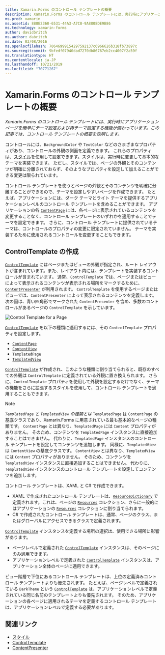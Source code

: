 ```yaml
---
title: Xamarin.Forms のコントロール テンプレートの概要
description: Xamarin.Forms のコントロール テンプレートには、実行時にアプリケーション ページを簡単にテーマ設定および再テーマ設定する機能が備わっています。 この記事では、コントロール テンプレートの概要を説明します。
ms.prod: xamarin
ms.assetid: 8B8E2360-6531-44A3-A7C8-9A8808DE9B86
ms.technology: xamarin-forms
author: davidbritch
ms.author: dabritch
ms.date: 03/08/2016
ms.openlocfilehash: 70646999154297592137c6966626b318fb73897c
ms.sourcegitcommit: 9bfedf07940dad7270db86767eb2cc4007f2a59f
ms.translationtype: HT
ms.contentlocale: ja-JP
ms.lasthandoff: 10/21/2019
ms.locfileid: "70771267"
---
```

# <a name="introduction-to-xamarinforms-control-templates"></a>Xamarin.Forms のコントロール テンプレートの概要

_Xamarin.Forms のコントロール テンプレートには、実行時にアプリケーション ページを簡単にテーマ設定および再テーマ設定する機能が備わっています。この記事では、コントロール テンプレートの概要を説明します。_

コントロールには、`BackgroundColor` や `TextColor` などのさまざまなプロパティがあり、コントロールの外観の側面を定義できます。 これらのプロパティは、[スタイル](~/xamarin-forms/user-interface/styles/index.md)を使用して設定できます。スタイルは、実行時に変更して基本的なテーマを実装できます。 ただし、スタイルでは、ページの外観とそのコンテンツが明確に分離されておらず、そのようなプロパティを設定して加えることができる変更は限られています。

コントロール テンプレートを使うとページの外観とそのコンテンツを明確に分離することができるので、テーマを設定しやすいページを作成できます。 たとえば、アプリケーションには、ダーク テーマとライト テーマを提供するアプリケーションレベルのコントロール テンプレートを含めることができます。 アプリケーションの各 [`ContentPage`](xref:Xamarin.Forms.ContentPage) には、各ページに表示されているコンテンツを変更することなく、コントロール テンプレートのいずれかを適用することでテーマを設定できます。 さらに、コントロール テンプレートに提供されているテーマは、コントロールのプロパティの変更に限定されていません。 テーマを実装するために使用されるコントロールを変更することもできます。

## <a name="creating-a-controltemplate"></a>ControlTemplate の作成

[`ControlTemplate`](xref:Xamarin.Forms.ControlTemplate) にはページまたはビューの外観が指定され、ルート レイアウトが含まれています。また、レイアウト内には、テンプレートを実装するコントロールが含まれています。 通常、`ControlTemplate` では、ページまたはビューによって表示されるコンテンツが表示される場所をマークするために、[`ContentPresenter`](xref:Xamarin.Forms.ContentPresenter) が利用されます。 `ControlTemplate` を使用するページまたはビューでは、`ContentPresenter` によって表示されるコンテンツを定義します。 次の図は、青い四角形でマークされた `ContentPresenter` を含め、多数のコントロールがあるページの `ControlTemplate` を示しています。

![](introduction-images/control-template.png "Control Template for a Page")

[`ControlTemplate`](xref:Xamarin.Forms.ControlTemplate) を以下の種類に適用するには、その `ControlTemplate` プロパティを設定します。

- [`ContentPage`](xref:Xamarin.Forms.ContentPage)
- [`ContentView`](xref:Xamarin.Forms.ContentView)
- [`TemplatedPage`](xref:Xamarin.Forms.TemplatedPage)
- [`TemplatedView`](xref:Xamarin.Forms.TemplatedView)

[`ControlTemplate`](xref:Xamarin.Forms.ControlTemplate) が作成され、このような種類に割り当てられると、既存のすべての外観は `ControlTemplate` に定義されている外観に置き換えられます。 さらに、`ControlTemplate` プロパティを使用して外観を設定するだけでなく、テーマの機能をさらに拡張するスタイルを使用して、コントロール テンプレートを適用することもできます。

> [!NOTE]
> *`TemplatedPage` と `TemplatedView` の種類とは* `TemplatedPage` は `ContentPage` の基底クラスであり、Xamarin.Forms に用意されている最も基本的なページの種類です。 `ContentPage` とは異なり、`TemplatedPage` には `Content` プロパティがありません。 そのため、コンテンツを `TemplatedPage` インスタンスに直接追加することはできません。 代わりに、`TemplatedPage` インスタンスのコントロール テンプレートを設定してコンテンツを追加します。 同様に、`TemplatedView` は `ContentView` の基底クラスです。 `ContentView` とは異なり、`TemplatedView` には `Content` プロパティがありません。 そのため、コンテンツを `TemplatedView` インスタンスに直接追加することはできません。 代わりに、`TemplatedView` インスタンスのコントロール テンプレートを設定してコンテンツを追加します。

コントロール テンプレートは、XAML と C# で作成できます。

- XAML で作成されたコントロール テンプレートは、[`ResourceDictionary`](xref:Xamarin.Forms.ResourceDictionary) で定義されます。これは、ページの [`Resources`](xref:Xamarin.Forms.VisualElement.Resources) コレクション、さらに一般的にはアプリケーションの [`Resources`](xref:Xamarin.Forms.Application.Resources) コレクションに割り当てられます。
- C# で作成されたコントロール テンプレートは、通常、ページのクラス、またはグローバルにアクセスできるクラスで定義されます。

[`ControlTemplate`](xref:Xamarin.Forms.ControlTemplate) インスタンスを定義する場所の選択は、使用できる場所に影響があります。

- ページレベルで定義された [`ControlTemplate`](xref:Xamarin.Forms.ControlTemplate) インスタンスは、そのページにのみ適用できます。
- アプリケーションレベルで定義された [`ControlTemplate`](xref:Xamarin.Forms.ControlTemplate) インスタンスは、アプリケーション全体のページに適用できます。

ビュー階層で下位にあるコントロール テンプレートは、上位の定義済みコントロール テンプレートよりも優先されます。 たとえば、ページレベルで定義されている `DarkTheme` という [`ControlTemplate`](xref:Xamarin.Forms.ControlTemplate) は、アプリケーションレベルで定義されている同じ名前のテンプレートよりも優先されます。 そのため、アプリケーションの各ページに適用されるテーマを定義するコントロール テンプレートは、アプリケーションレベルで定義する必要があります。

## <a name="related-links"></a>関連リンク

- [スタイル](~/xamarin-forms/user-interface/styles/index.md)
- [ControlTemplate](xref:Xamarin.Forms.ControlTemplate)
- [ContentPresenter](xref:Xamarin.Forms.ContentPresenter)

